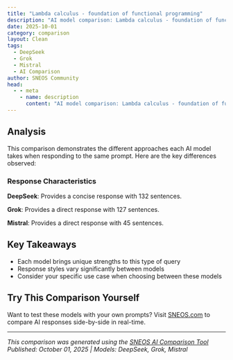 ```yaml
---
title: "Lambda calculus - foundation of functional programming"
description: "AI model comparison: Lambda calculus - foundation of functional programming..."
date: 2025-10-01
category: comparison
layout: Clean
tags:
  - DeepSeek
  - Grok
  - Mistral
  - AI Comparison
author: SNEOS Community
head:
  - - meta
    - name: description
      content: "AI model comparison: Lambda calculus - foundation of functional programming..."
---
```


<ChatComparison
  title="Lambda calculus - foundation of functional programming"
  prompt="Lambda calculus - foundation of functional programming"
  :responses='{
    "DeepSeek": "Of course. Let\u0027s build a solid understanding of the Lambda Calculus, from its core principles to its profound influence on functional programming.\n\n### The Big Idea: What is Lambda Calculus?\n\nAt its heart, the Lambda Calculus (\u03BB-calculus) is a **formal system for expressing computation** based on function abstraction and application. It was introduced by Alonzo Church in the 1930s as a way to investigate the foundations of mathematics.\n\nThink of it as the **\u0022assembly language\u0022 of functional programming**. It\u0027s an incredibly minimalistic model where *everything is a function*. There are no numbers, booleans, loops, or variables as we know them in most programming languages\u2014only functions.\n\nDespite its simplicity, it is **Turing complete**, meaning it can express any computation that any other programming model (like a Turing machine) can.\n\n---\n\n### The Three Building Blocks\n\nThe entire system is built from just three components:\n\n1.  **Variables:** Symbols like \u0060x\u0060, \u0060y\u0060, \u0060z\u0060. They are placeholders for inputs.\n2.  **Abstraction (Function Definition):** Using the lambda symbol \u0060\u03BB\u0060. It defines a function.\n    *   Syntax: \u0060\u03BBx. M\u0060\n    *   Meaning: \u0022A function that takes a parameter \u0060x\u0060 and returns \u0060M\u0060 (the body), where \u0060M\u0060 is some expression.\u0022\n    *   Example: \u0060\u03BBx. x\u0060 is the identity function. It takes \u0060x\u0060 and returns \u0060x\u0060.\n\n3.  **Application (Function Call):** Applying a function to an argument.\n    *   Syntax: \u0060M N\u0060\n    *   Meaning: \u0022Apply the function \u0060M\u0060 to the argument \u0060N\u0060.\u0022\n    *   Example: \u0060(\u03BBx. x) y\u0060 applies the identity function to \u0060y\u0060.\n\n---\n\n### How It Works: Reduction Rules\n\nComputation in lambda calculus is performed by rewriting expressions, a process called **reduction**. The key rule is:\n\n**\u03B2-Reduction (Beta-Reduction):** This is the \u0022substitution rule.\u0022 When you apply a function to an argument, you substitute the argument for all free occurrences of the parameter in the function\u0027s body.\n\nLet\u0027s see it in action:\n\n**Example 1: Simple Application**\n\u0060(\u03BBx. x) y\u0060\n1.  The function is \u0060\u03BBx. x\u0060.\n2.  The argument is \u0060y\u0060.\n3.  We substitute \u0060y\u0060 for every \u0060x\u0060 in the body (\u0060x\u0060).\n4.  Result: \u0060y\u0060\n\n**Example 2: Slightly More Complex**\n\u0060(\u03BBx. \u03BBy. x y) a\u0060\n1.  Function: \u0060\u03BBx. \u03BBy. x y\u0060 (A function that takes \u0060x\u0060 and returns another function \u0060\u03BBy. x y\u0060).\n2.  Argument: \u0060a\u0060.\n3.  Substitute \u0060a\u0060 for \u0060x\u0060: \u0060(\u03BBx. \u03BBy. x y) a\u0060 \u2192 \u0060\u03BBy. a y\u0060.\n4.  The result is a new function \u0060\u03BBy. a y\u0060 that takes \u0060y\u0060 and applies \u0060a\u0060 to it.\n\n---\n\n### Encoding Real-World Concepts\n\nSince the only thing in lambda calculus is functions, how do we represent things like numbers and booleans? We **encode** them as functions. These are called **Church Encodings**.\n\n#### Church Booleans\nWe define \u0060TRUE\u0060 and \u0060FALSE\u0060 as functions that choose between two options.\n\n*   \u0060TRUE := \u03BBt. \u03BBf. t\u0060  (Given two things, pick the first one)\n*   \u0060FALSE := \u03BBt. \u03BBf. f\u0060 (Given two things, pick the second one)\n\nNow we can define logical operators:\n*   \u0060AND := \u03BBp. \u03BBq. p q p\u0060 (If \u0060p\u0060 is TRUE, return \u0060q\u0060. If \u0060p\u0060 is FALSE, return \u0060p\u0060 (which is FALSE)).\n*   \u0060OR := \u03BBp. \u03BBq. p p q\u0060  (If \u0060p\u0060 is TRUE, return \u0060p\u0060 (which is TRUE). If \u0060p\u0060 is FALSE, return \u0060q\u0060).\n\nLet\u0027s see \u0060AND TRUE FALSE\u0060 in action:\n1.  \u0060(\u03BBp. \u03BBq. p q p) (\u03BBt. \u03BBf. t) (\u03BBt. \u03BBf. f)\u0060\n2.  Substitute \u0060TRUE\u0060 for \u0060p\u0060: \u0060(\u03BBq. TRUE q TRUE) (\u03BBt. \u03BBf. f)\u0060\n3.  Substitute \u0060FALSE\u0060 for \u0060q\u0060: \u0060TRUE FALSE TRUE\u0060\n4.  Expand \u0060TRUE\u0060: \u0060(\u03BBt. \u03BBf. t) FALSE TRUE\u0060\n5.  Substitute \u0060FALSE\u0060 for \u0060t\u0060: \u0060(\u03BBf. FALSE) TRUE\u0060\n6.  Substitute \u0060TRUE\u0060 for \u0060f\u0060: \u0060FALSE\u0060\n\nThe result is \u0060FALSE\u0060, as expected.\n\n#### Church Numerals\nA number \u0060n\u0060 is represented as a function that applies another function \u0060n\u0060 times.\n\n*   \u00600 := \u03BBf. \u03BBx. x\u0060          (Apply \u0060f\u0060 zero times to \u0060x\u0060 -\u003E just return \u0060x\u0060)\n*   \u00601 := \u03BBf. \u03BBx. f x\u0060        (Apply \u0060f\u0060 once to \u0060x\u0060)\n*   \u00602 := \u03BBf. \u03BBx. f (f x)\u0060    (Apply \u0060f\u0060 twice to \u0060x\u0060)\n\nWe can then define arithmetic. The successor function (\u0060n -\u003E n\u002B1\u0060) is:\n*   \u0060SUCC := \u03BBn. \u03BBf. \u03BBx. f (n f x)\u0060 (Apply \u0060f\u0060 one more time than \u0060n\u0060 does).\n\n---\n\n### The Foundation of Functional Programming\n\nThis is where it all comes together. Lambda calculus is not just a historical curiosity; it\u0027s the **direct intellectual ancestor** of every functional programming language (Haskell, Lisp, ML, Scala, F#, etc.). Here\u2019s how:\n\n1.  **Functions as First-Class Citizens:** In lambda calculus, functions are values that can be passed as arguments and returned as results. This is a cornerstone of functional programming.\n\n2.  **Closures (Lexical Scoping):** When you evaluate \u0060(\u03BBx. \u03BBy. x y) a\u0060 to get \u0060\u03BBy. a y\u0060, the inner function \u0022remembers\u0022 that \u0060a\u0060 was the argument passed to the outer function. This is the essence of a closure.\n\n3.  **Immutability and No Side Effects:** Pure lambda calculus has no concept of \u0022changing a variable.\u0022 There is only substitution. This encourages a programming style without mutable state, leading to code that is easier to reason about and test.\n\n4.  **Higher-Order Functions:** Functions like \u0060SUCC\u0060 and \u0060AND\u0060 are higher-order functions\u2014they take other functions as input. This pattern is ubiquitous in functional programming (e.g., \u0060map\u0060, \u0060filter\u0060, \u0060reduce\u0060).\n\n5.  **Evaluation Strategies:**\n    *   **Call-by-Value** (like in Scheme, OCaml): Evaluate the arguments *before* substituting them into the function body. This is similar to **eager evaluation**.\n    *   **Call-by-Name** (like in Haskell): Substitute the arguments into the function body *first*, without evaluating them. This is the basis for **lazy evaluation**.\n\n### Summary\n\n| Lambda Calculus Concept | Functional Programming Equivalent |\n| :--- | :--- |\n| **Abstraction (\u0060\u03BBx. M\u0060)** | Function Definition (\u0060x =\u003E M\u0060) |\n| **Application (\u0060M N\u0060)** | Function Call (\u0060M(N)\u0060) |\n| **\u03B2-Reduction** | Execution / Evaluation |\n| **Church Encodings** | Algebraic Data Types (ADTs) |\n| **Higher-Order Functions** | \u0060map\u0060, \u0060filter\u0060, \u0060compose\u0060, etc. |\n| **Closures** | Closures / Lexical Scoping |\n\nIn conclusion, the Lambda Calculus provides the **theoretical framework and the fundamental vocabulary** for functional programming. It proves that a language built entirely on simple, composable functions is not only possible but is also powerful enough to model any conceivable computation. When you write a function in Haskell or use a closure in JavaScript, you are using ideas that were first formalized in the lambda calculus.",
    "Grok": "Lambda Calculus is a formal system in mathematical logic and computer science for expressing computation based on function abstraction and application. It was introduced by Alonzo Church in the 1930s as a way to study the foundations of mathematics, particularly in the context of computability and logic. Lambda Calculus serves as the theoretical foundation of functional programming, a paradigm where computation is treated as the evaluation of mathematical functions without changing state or using mutable data.\n\nBelow is a detailed explanation of Lambda Calculus and how it underpins functional programming.\n\n---\n\n### **What is Lambda Calculus?**\nLambda Calculus is a minimalistic system with three core constructs:\n1. **Variables**: Symbols representing values or parameters (e.g., \u0060x\u0060, \u0060y\u0060).\n2. **Abstraction (Function Definition)**: A way to define functions using the \u0060\u03BB\u0060 symbol. For example, \u0060\u03BBx.M\u0060 defines a function where \u0060x\u0060 is the parameter and \u0060M\u0060 is the body of the function.\n3. **Application**: The process of applying a function to an argument. For example, \u0060(\u03BBx.M) N\u0060 applies the function \u0060\u03BBx.M\u0060 to the argument \u0060N\u0060.\n\nEverything in Lambda Calculus is a function, and computation is performed through **beta reduction**, which substitutes arguments into functions.\n\n#### **Syntax of Lambda Calculus**\nThe syntax of Lambda Calculus can be defined as:\n- A variable \u0060x\u0060 is a term.\n- If \u0060M\u0060 and \u0060N\u0060 are terms, then \u0060(M N)\u0060 is a term (function application).\n- If \u0060M\u0060 is a term and \u0060x\u0060 is a variable, then \u0060(\u03BBx.M)\u0060 is a term (function abstraction).\n\n#### **Key Concepts**\n1. **Beta Reduction**: The process of function application where a function is applied to an argument by substituting the argument into the function body. For example:\n   - \u0060(\u03BBx.x) y\u0060 reduces to \u0060y\u0060 (the identity function).\n   - \u0060(\u03BBx.x\u002B1) 5\u0060 reduces to \u00605\u002B1 = 6\u0060.\n\n2. **Alpha Conversion**: Renaming bound variables to avoid naming conflicts. For example, \u0060\u03BBx.x\u0060 is equivalent to \u0060\u03BBy.y\u0060.\n\n3. **Eta Conversion**: A simplification rule that states \u0060\u03BBx.(M x)\u0060 is equivalent to \u0060M\u0060 (if \u0060x\u0060 is not free in \u0060M\u0060).\n\n4. **Free and Bound Variables**:\n   - A variable is **bound** if it is within the scope of a \u0060\u03BB\u0060 that introduces it (e.g., in \u0060\u03BBx.x\u0060, \u0060x\u0060 is bound).\n   - A variable is **free** if it is not bound by any \u0060\u03BB\u0060 (e.g., in \u0060\u03BBx.y\u0060, \u0060y\u0060 is free).\n\n#### **Church-Turing Thesis**\nLambda Calculus is Turing-complete, meaning it can express any computable function. This was proven through its equivalence to Turing machines, as established by the Church-Turing Thesis. This makes Lambda Calculus a fundamental model of computation.\n\n---\n\n### **Lambda Calculus as the Foundation of Functional Programming**\nFunctional programming (FP) is a programming paradigm that emphasizes the use of functions as the primary building blocks of computation. It avoids side effects and mutable state, focusing instead on pure functions, immutability, and declarative code. Lambda Calculus directly inspires and underlies the core principles of FP.\n\n#### **Key Connections**\n1. **Functions as First-Class Citizens**:\n   - In Lambda Calculus, everything is a function, and functions can be passed as arguments, returned from other functions, and stored in variables. This directly corresponds to the concept of first-class and higher-order functions in functional programming languages like Haskell, Lisp, and ML.\n\n2. **Function Application and Composition**:\n   - Computation in Lambda Calculus is based purely on applying functions to arguments (via beta reduction). Similarly, FP emphasizes function composition and the application of functions to transform data without relying on loops or mutable state.\n\n3. **Immutability and Referential Transparency**:\n   - Lambda Calculus does not involve mutable state or side effects; computation is purely based on substitution and evaluation. This aligns with FP\u2019s emphasis on referential transparency, where a function always produces the same output for the same input, enabling easier reasoning about code.\n\n4. **Abstraction**:\n   - Lambda abstractions (\u0060\u03BBx.M\u0060) in Lambda Calculus are analogous to defining anonymous functions or lambdas in functional programming languages. For example, in Python, \u0060lambda x: x \u002B 1\u0060 mirrors the Lambda Calculus expression \u0060\u03BBx.x\u002B1\u0060.\n\n5. **Recursion and Fixed-Point Combinators**:\n   - Lambda Calculus lacks built-in looping constructs, but recursion can be achieved using fixed-point combinators like the Y-combinator. This concept is reflected in functional programming, where recursion (often tail recursion) is used instead of iterative loops.\n\n6. **Church Encodings**:\n   - In pure Lambda Calculus, there are no built-in data types or numbers. Instead, data is represented as functions using encodings like Church Numerals (numbers as functions) and Church Booleans (true/false as functions). This idea of encoding data as functions demonstrates the power of abstraction and is conceptually related to how functional languages handle data through algebraic data types and pattern matching.\n\n#### **Historical Influence**\n- **Lisp**: One of the first programming languages (created by John McCarthy in 1958) was directly inspired by Lambda Calculus. Lisp introduced the idea of code as data and relied heavily on function application and recursion, core ideas from Lambda Calculus.\n- **ML and Haskell**: Modern functional languages like ML (1970s) and Haskell (1990s) are rooted in Lambda Calculus, incorporating typed Lambda Calculus (e.g., System F) to provide type safety while retaining the elegance of function abstraction and application.\n\n---\n\n### **Examples of Lambda Calculus in Functional Programming**\n1. **Identity Function**:\n   - Lambda Calculus: \u0060\u03BBx.x\u0060\n   - Python equivalent: \u0060lambda x: x\u0060\n   - This is a function that takes an argument and returns it unchanged, a basic building block in both systems.\n\n2. **Function Composition**:\n   - Lambda Calculus: \u0060\u03BBf.\u03BBg.\u03BBx.(f (g x))\u0060\n   - Haskell equivalent: \u0060(.)\u0060 operator, as in \u0060f . g\u0060\n   - This defines a function that composes two functions \u0060f\u0060 and \u0060g\u0060, applying \u0060g\u0060 first and then \u0060f\u0060.\n\n3. **Church Numerals (Encoding Numbers as Functions)**:\n   - The number \u00600\u0060 can be encoded as \u0060\u03BBf.\u03BBx.x\u0060 (a function that does nothing).\n   - The number \u00601\u0060 can be encoded as \u0060\u03BBf.\u03BBx.(f x)\u0060 (applies the function once).\n   - Addition and multiplication can be defined as operations on these encodings, showing how Lambda Calculus can model arithmetic purely with functions.\n\n---\n\n### **Typed Lambda Calculus and Modern Functional Programming**\nThe original Lambda Calculus is untyped, meaning there are no restrictions on what can be passed as arguments to functions. This can lead to inconsistencies (e.g., self-application paradoxes). To address this, typed variants of Lambda Calculus, such as Simply Typed Lambda Calculus and System F, were developed. These systems introduce type annotations to ensure correctness and prevent errors.\n\n- **Simply Typed Lambda Calculus**: Assigns types to terms and ensures that function applications are type-safe (e.g., you can\u0027t apply a function expecting an integer to a string).\n- **System F (Polymorphic Lambda Calculus)**: Introduces parametric polymorphism, allowing functions to be generic over types. This is the basis for type systems in languages like Haskell and Scala.\n\nThese typed systems are the foundation of type inference and polymorphism in modern functional languages, providing both safety and expressiveness.\n\n---\n\n### **Why Lambda Calculus Matters Today**\n1. **Theoretical Foundation**: Lambda Calculus provides a rigorous mathematical framework for understanding computation, recursion, and function application, which are central to functional programming.\n2. **Language Design**: Concepts from Lambda Calculus, such as closures, higher-order functions, and lazy evaluation, are implemented in functional languages like Haskell, Erlang, and Clojure.\n3. **Compiler Optimizations**: Many functional language compilers use Lambda Calculus (or its typed variants) as an intermediate representation for optimizations, as its simplicity makes transformations like inlining and beta reduction straightforward.\n4. **Parallelism and Concurrency**: Since functional programming avoids mutable state (a principle inherited from Lambda Calculus), it naturally supports parallelism and concurrency, as there are no race conditions or shared state issues.\n\n---\n\n### **Limitations of Lambda Calculus**\nWhile Lambda Calculus is a powerful theoretical tool, it is not practical for real-world programming in its pure form because:\n- It lacks built-in data structures, requiring cumbersome encodings like Church Numerals.\n- It has no direct support for side effects (e.g., I/O operations), which are necessary for practical applications.\n- Its untyped nature can lead to errors or undefined behavior.\n\nFunctional programming languages address these limitations by extending Lambda Calculus with practical features like data types, type systems, and mechanisms for handling side effects (e.g., monads in Haskell).\n\n---\n\n### **Conclusion**\nLambda Calculus is the theoretical bedrock of functional programming, encapsulating the core ideas of functions, abstraction, and computation through substitution. Its influence is evident in the design of functional languages, the emphasis on immutability and referential transparency, and the use of higher-order functions and recursion. While it is an abstract and minimal system, its principles continue to shape modern programming paradigms, making it a cornerstone of computer science.",
    "Mistral": "Lambda calculus is indeed a foundational concept in the theory of functional programming. It was introduced by Alonzo Church in the 1930s as a formal system for studying functions and their application. Here are some key points about lambda calculus and its role in functional programming:\n\n### Basic Concepts of Lambda Calculus\n\n1. **Lambda Terms**:\n   - **Variables**: Represented by symbols like \\(x\\), \\(y\\), etc.\n   - **Abstractions**: Functions are defined using the lambda notation. For example, \\(\\lambda x. x\\) represents the identity function.\n   - **Applications**: Functions are applied to arguments. For example, \\((\\lambda x. x) y\\) applies the identity function to \\(y\\).\n\n2. **Syntax**:\n   - **Abstraction**: \\(\\lambda x. E\\) where \\(E\\) is an expression.\n   - **Application**: \\(E_1 E_2\\) where \\(E_1\\) and \\(E_2\\) are expressions.\n   - **Variable**: \\(x\\)\n\n3. **Reduction**:\n   - **Alpha Conversion**: Renaming bound variables. For example, \\(\\lambda x. x\\) is alpha-equivalent to \\(\\lambda y. y\\).\n   - **Beta Reduction**: Applying a function to an argument. For example, \\((\\lambda x. x) y\\) reduces to \\(y\\).\n   - **Eta Conversion**: Simplifying expressions. For example, \\(\\lambda x. f x\\) is eta-equivalent to \\(f\\) if \\(x\\) does not appear free in \\(f\\).\n\n### Lambda Calculus and Functional Programming\n\n1. **First-Class Functions**:\n   - In lambda calculus, functions are first-class citizens, meaning they can be passed as arguments, returned from other functions, and assigned to variables. This is a core feature of functional programming languages.\n\n2. **Higher-Order Functions**:\n   - Functions that take other functions as arguments or return them as results are called higher-order functions. Lambda calculus naturally supports higher-order functions.\n\n3. **Immutability**:\n   - Lambda calculus does not have a concept of mutable state. This aligns with the functional programming paradigm, where data is immutable and functions are pure (i.e., they have no side effects).\n\n4. **Composition**:\n   - Function composition is a fundamental operation in both lambda calculus and functional programming. It allows for the creation of complex functions from simpler ones.\n\n5. **Currying**:\n   - Currying is the process of transforming a function that takes multiple arguments into a sequence of functions that each take a single argument. This concept is directly derived from lambda calculus.\n\n### Examples in Functional Programming Languages\n\n- **Haskell**:\n  \u0060\u0060\u0060haskell\n  -- Identity function\n  id x = x\n\n  -- Higher-order function\n  apply f x = f x\n  \u0060\u0060\u0060\n\n- **Scheme**:\n  \u0060\u0060\u0060scheme\n  ;; Identity function\n  (define (id x) x)\n\n  ;; Higher-order function\n  (define (apply f x) (f x))\n  \u0060\u0060\u0060\n\n- **JavaScript**:\n  \u0060\u0060\u0060javascript\n  // Identity function\n  const id = x =\u003E x;\n\n  // Higher-order function\n  const apply = (f, x) =\u003E f(x);\n  \u0060\u0060\u0060\n\n### Conclusion\n\nLambda calculus provides a mathematical foundation for functional programming by formalizing the concept of functions and their application. It influences the design and implementation of functional programming languages, emphasizing first-class functions, higher-order functions, immutability, and function composition. Understanding lambda calculus can deepen one\u0027s grasp of functional programming principles and practices."
  }'
  published-date="11:35"
/>

## Analysis

This comparison demonstrates the different approaches each AI model takes when responding to the same prompt. Here are the key differences observed:

### Response Characteristics

**DeepSeek**: Provides a concise response with 132 sentences. 

**Grok**: Provides a direct response with 127 sentences. 

**Mistral**: Provides a direct response with 45 sentences. 

## Key Takeaways

- Each model brings unique strengths to this type of query
- Response styles vary significantly between models
- Consider your specific use case when choosing between these models

## Try This Comparison Yourself

Want to test these models with your own prompts? Visit [SNEOS.com](https://sneos.com) to compare AI responses side-by-side in real-time.

---

*This comparison was generated using the [SNEOS AI Comparison Tool](https://sneos.com)*
*Published: October 01, 2025 | Models: DeepSeek, Grok, Mistral*
